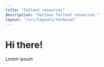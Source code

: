 ```yaml
---
title: "Fallout resources"
description: "Various fallout resources."
layout: "/src/layouts/terminal"
---
```


# Hi there!

Lorem ipsum
